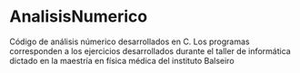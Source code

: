 # AnalisisNumerico
Código de análisis númerico desarrollados en C. Los programas corresponden a los ejercicios desarrollados durante el taller de informática dictado en la maestría en física médica del instituto Balseiro
